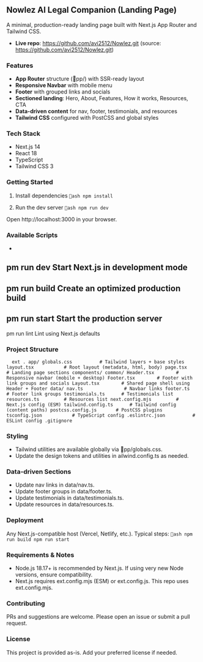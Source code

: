 ﻿## Nowlez  AI Legal Companion (Landing Page)

A minimal, production-ready landing page built with Next.js App Router and Tailwind CSS.

- **Live repo**: https://github.com/avi2512/Nowlez.git (source: https://github.com/avi2512/Nowlez.git)

### Features
- **App Router** structure (pp/) with SSR-ready layout
- **Responsive Navbar** with mobile menu
- **Footer** with grouped links and socials
- **Sectioned landing**: Hero, About, Features, How it works, Resources, CTA
- **Data-driven content** for nav, footer, testimonials, and resources
- **Tailwind CSS** configured with PostCSS and global styles

### Tech Stack
- Next.js 14
- React 18
- TypeScript
- Tailwind CSS 3

### Getting Started
1) Install dependencies
`ash
npm install
`

2) Run the dev server
`ash
npm run dev
`

Open http://localhost:3000 in your browser.

### Available Scripts
- 
pm run dev  Start Next.js in development mode
- 
pm run build  Create an optimized production build
- 
pm run start  Start the production server
- 
pm run lint  Lint using Next.js defaults

### Project Structure
`	ext
.
 app/
   globals.css          # Tailwind layers + base styles
   layout.tsx           # Root layout (metadata, html, body)
   page.tsx             # Landing page sections
 components/
   common/
      Header.tsx        # Responsive navbar (mobile + desktop)
      Footer.tsx        # Footer with link groups and socials
      Layout.tsx        # Shared page shell using Header + Footer
 data/
   nav.ts               # Navbar links
   footer.ts            # Footer link groups
   testimonials.ts      # Testimonials list
   resources.ts         # Resources list
 next.config.mjs         # Next.js config (ESM)
 tailwind.config.ts      # Tailwind config (content paths)
 postcss.config.js       # PostCSS plugins
 tsconfig.json           # TypeScript config
 .eslintrc.json          # ESLint config
 .gitignore
`

### Styling
- Tailwind utilities are available globally via pp/globals.css.
- Update the design tokens and utilities in 	ailwind.config.ts as needed.

### Data-driven Sections
- Update nav links in data/nav.ts.
- Update footer groups in data/footer.ts.
- Update testimonials in data/testimonials.ts.
- Update resources in data/resources.ts.

### Deployment
Any Next.js-compatible host (Vercel, Netlify, etc.). Typical steps:
`ash
npm run build
npm run start
`

### Requirements & Notes
- Node.js 18.17+ is recommended by Next.js. If using very new Node versions, ensure compatibility.
- Next.js requires 
ext.config.mjs (ESM) or 
ext.config.js. This repo uses 
ext.config.mjs.

### Contributing
PRs and suggestions are welcome. Please open an issue or submit a pull request.

### License
This project is provided as-is. Add your preferred license if needed.
